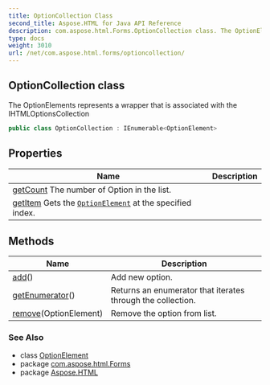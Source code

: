 ```yaml
---
title: OptionCollection Class
second_title: Aspose.HTML for Java API Reference
description: com.aspose.html.Forms.OptionCollection class. The OptionElements represents a wrapper that is associated with the IHTMLOptionsCollection
type: docs
weight: 3010
url: /net/com.aspose.html.forms/optioncollection/
---
```

## OptionCollection class

The OptionElements represents a wrapper that is associated with the IHTMLOptionsCollection

```java
public class OptionCollection : IEnumerable<OptionElement>
```

## Properties

| Name | Description |
| --- | --- |
| [getCount](../../com.aspose.html.forms/optioncollection/count/) The number of Option in the list. |
| [getItem](../../com.aspose.html.forms/optioncollection/item/) Gets the [`OptionElement`](../optionelement/) at the specified index. |

## Methods

| Name | Description |
| --- | --- |
| [add](../../com.aspose.html.forms/optioncollection/add/)() | Add new option. |
| [getEnumerator](../../com.aspose.html.forms/optioncollection/getenumerator/)() | Returns an enumerator that iterates through the collection. |
| [remove](../../com.aspose.html.forms/optioncollection/remove/)(OptionElement) | Remove the option from list. |

### See Also

* class [OptionElement](../optionelement/)
* package [com.aspose.html.Forms](../../com.aspose.html.forms/)
* package [Aspose.HTML](../../)
